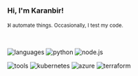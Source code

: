 ### Hi, I'm Karanbir! 
<sup> &#12299;I automate things. Occasionally, I test my code. </sup>

<br/>


![languages](https://img.shields.io/static/v1?label=&message=languages:&color=white&style=flat-square)
![python](https://img.shields.io/static/v1?logo=python&label=&message=python&color=white&logoColor=black&style=flat-square)
![node.js](https://img.shields.io/badge/-Nodejs-black?style=flat-square&logo=Node.js&logoColor=black&color=white)


![tools](https://img.shields.io/static/v1?label=&message=tools:&color=white&style=flat-square)
![kubernetes](https://img.shields.io/static/v1?logo=kubernetes&label=&message=kubernetes&color=white&logoColor=black&style=flat-square)
![azure](https://img.shields.io/badge/Microsoft%20Azure-232F7E?style=flat-square&logo=microsoft-azure&color=white)
![terraform](https://img.shields.io/badge/-Terraform-623ce4?style=flat-square&logo=terraform&logoColor=black&color=white)



